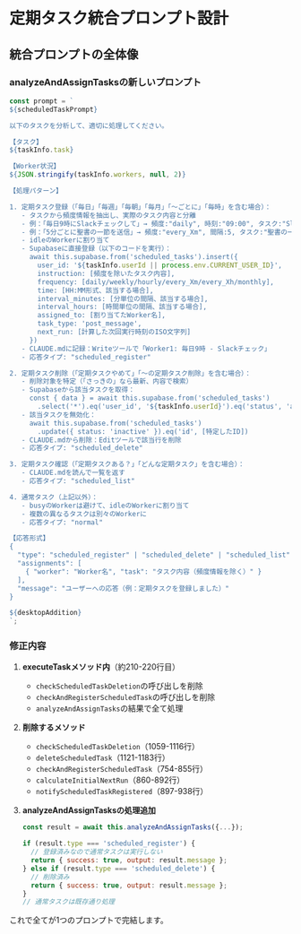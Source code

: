 # 定期タスク統合プロンプト設計

## 統合プロンプトの全体像

### analyzeAndAssignTasksの新しいプロンプト

```javascript
const prompt = `
${scheduledTaskPrompt}

以下のタスクを分析して、適切に処理してください。

【タスク】
${taskInfo.task}

【Worker状況】
${JSON.stringify(taskInfo.workers, null, 2)}

【処理パターン】

1. 定期タスク登録（「毎日」「毎週」「毎朝」「毎月」「〜ごとに」「毎時」を含む場合）：
   - タスクから頻度情報を抽出し、実際のタスク内容と分離
   - 例：「毎日9時にSlackチェックして」→ 頻度:"daily", 時刻:"09:00", タスク:"Slackチェック"
   - 例：「5分ごとに聖書の一節を送信」→ 頻度:"every_Xm", 間隔:5, タスク:"聖書の一節を送信"
   - idleのWorkerに割り当て
   - Supabaseに直接登録（以下のコードを実行）：
     await this.supabase.from('scheduled_tasks').insert({
       user_id: '${taskInfo.userId || process.env.CURRENT_USER_ID}',
       instruction: [頻度を除いたタスク内容],
       frequency: [daily/weekly/hourly/every_Xm/every_Xh/monthly],
       time: [HH:MM形式、該当する場合],
       interval_minutes: [分単位の間隔、該当する場合],
       interval_hours: [時間単位の間隔、該当する場合],
       assigned_to: [割り当てたWorker名],
       task_type: 'post_message',
       next_run: [計算した次回実行時刻のISO文字列]
     })
   - CLAUDE.mdに記録：Writeツールで「Worker1: 毎日9時 - Slackチェック」
   - 応答タイプ: "scheduled_register"

2. 定期タスク削除（「定期タスクやめて」「〜の定期タスク削除」を含む場合）：
   - 削除対象を特定（「さっきの」なら最新、内容で検索）
   - Supabaseから該当タスクを取得：
     const { data } = await this.supabase.from('scheduled_tasks')
       .select('*').eq('user_id', '${taskInfo.userId}').eq('status', 'active')
   - 該当タスクを無効化：
     await this.supabase.from('scheduled_tasks')
       .update({ status: 'inactive' }).eq('id', [特定したID])
   - CLAUDE.mdから削除：Editツールで該当行を削除
   - 応答タイプ: "scheduled_delete"

3. 定期タスク確認（「定期タスクある？」「どんな定期タスク」を含む場合）：
   - CLAUDE.mdを読んで一覧を返す
   - 応答タイプ: "scheduled_list"

4. 通常タスク（上記以外）：
   - busyのWorkerは避けて、idleのWorkerに割り当て
   - 複数の異なるタスクは別々のWorkerに
   - 応答タイプ: "normal"

【応答形式】
{
  "type": "scheduled_register" | "scheduled_delete" | "scheduled_list" | "normal",
  "assignments": [
    { "worker": "Worker名", "task": "タスク内容（頻度情報を除く）" }
  ],
  "message": "ユーザーへの応答（例：定期タスクを登録しました）"
}

${desktopAddition}
`;
```

### 修正内容

1. **executeTaskメソッド内**（約210-220行目）
   - `checkScheduledTaskDeletion`の呼び出しを削除
   - `checkAndRegisterScheduledTask`の呼び出しを削除
   - `analyzeAndAssignTasks`の結果で全て処理

2. **削除するメソッド**
   - `checkScheduledTaskDeletion`（1059-1116行）
   - `deleteScheduledTask`（1121-1183行）
   - `checkAndRegisterScheduledTask`（754-855行）
   - `calculateInitialNextRun`（860-892行）
   - `notifyScheduledTaskRegistered`（897-938行）

3. **analyzeAndAssignTasksの処理追加**
   ```javascript
   const result = await this.analyzeAndAssignTasks({...});
   
   if (result.type === 'scheduled_register') {
     // 登録済みなので通常タスクは実行しない
     return { success: true, output: result.message };
   } else if (result.type === 'scheduled_delete') {
     // 削除済み
     return { success: true, output: result.message };
   }
   // 通常タスクは既存通り処理
   ```

これで全てが1つのプロンプトで完結します。